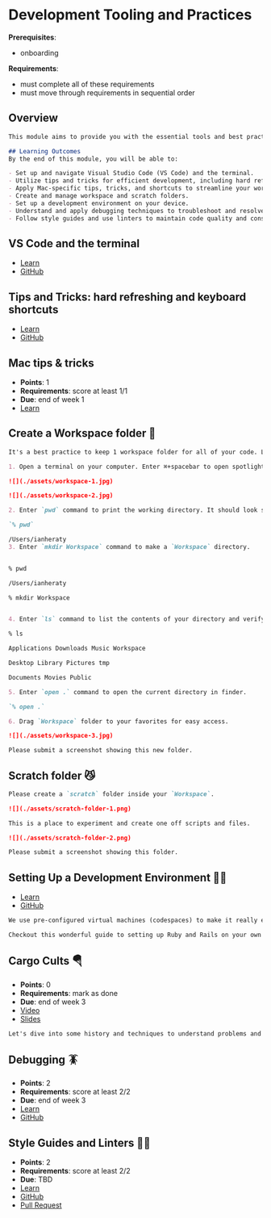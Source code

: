 # Development Tooling and Practices

**Prerequisites**:
- onboarding
<!-- - Writing, Documentation, and Asking Questions -->

**Requirements**:
- must complete all of these requirements
- must move through requirements in sequential order

## Overview
```md
This module aims to provide you with the essential tools and best practices needed for efficient and effective software development. From setting up your development environment to understanding debugging techniques and adhering to coding standards, this module will equip you with the skills to enhance your productivity and code quality.

## Learning Outcomes
By the end of this module, you will be able to:

- Set up and navigate Visual Studio Code (VS Code) and the terminal.
- Utilize tips and tricks for efficient development, including hard refreshing and keyboard shortcuts.
- Apply Mac-specific tips, tricks, and shortcuts to streamline your workflow.
- Create and manage workspace and scratch folders.
- Set up a development environment on your device.
- Understand and apply debugging techniques to troubleshoot and resolve code issues.
- Follow style guides and use linters to maintain code quality and consistency.
```

## VS Code and the terminal
<!-- TODO: add questions / points -->
- [Learn](https://learn.firstdraft.com/lessons/61)
- [GitHub](https://github.com/appdev-lessons/vscode-terminal/)

## Tips and Tricks: hard refreshing and keyboard shortcuts
<!-- TODO: add questions / points -->
<!-- 
    TODO: could split into 3 lessons
        - browsers, chrome, and hard refreshing
        - terminal shortcuts and other productivity tips
        - vscode shortcuts and other productivity tips

-->
- [Learn](https://learn.firstdraft.com/lessons/31)
- [GitHub](https://github.com/appdev-lessons/tips-and-tricks)

<!-- 
TODO: add lesson on browsers
how they are different and why we use chrome in the course.
-->

## Mac tips & tricks
<!-- TODO: add more questions / points -->
- **Points**: 1
- **Requirements**: score at least 1/1
- **Due**: end of week 1
- [Learn](https://learn.firstdraft.com/lessons/2)


<!-- https://github.com/DPI-WE/setting-up-a-development-environment/issues/7 -->
## Create a Workspace folder 👷
```md
It's a best practice to keep 1 workspace folder for all of your code. Let's set that up now.

1. Open a terminal on your computer. Enter ⌘+spacebar to open spotlight and type in terminal.

![](./assets/workspace-1.jpg)

![](./assets/workspace-2.jpg)

2. Enter `pwd` command to print the working directory. It should look something like this.

`% pwd`

/Users/ianheraty
3. Enter `mkdir Workspace` command to make a `Workspace` directory.


% pwd

/Users/ianheraty

% mkdir Workspace


4. Enter `ls` command to list the contents of your directory and verify you have created the Workspace directory.

% ls             

Applications Downloads Music Workspace

Desktop Library Pictures tmp

Documents Movies Public

5. Enter `open .` command to open the current directory in finder.

`% open .`

6. Drag `Workspace` folder to your favorites for easy access.

![](./assets/workspace-3.jpg)

Please submit a screenshot showing this new folder.
```
<!-- https://github.com/DPI-WE/setting-up-a-development-environment/issues/7 -->
## Scratch folder 😼
```md
Please create a `scratch` folder inside your `Workspace`.

![](./assets/scratch-folder-1.png)

This is a place to experiment and create one off scripts and files. 

![](./assets/scratch-folder-2.png)

Please submit a screenshot showing this folder.
```

## Setting Up a Development Environment 🧑‍💻
<!-- TODO: add questions / points -->
- [Learn](https://learn.firstdraft.com/lessons/332-setting-up-a-development-environment)
- [GitHub](https://github.com/DPI-WE/setting-up-a-development-environment)
```md
We use pre-configured virtual machines (codespaces) to make it really easy to get started developing in Ruby without dealing with environment issues. In a workplace, it's very common to develop locally on your computer.

Checkout this wonderful guide to setting up Ruby and Rails on your own machine. It's good practice for ramping onto a project and getting your machine setup for development.
```

## Cargo Cults 🪂
- **Points**: 0
- **Requirements**: mark as done
- **Due**: end of week 3
- [Video](https://youtu.be/6fiayGO36OA)
- [Slides](https://github.com/DPI-WE/sdf-cargo-cults)
```md
Let's dive into some history and techniques to understand problems and engineer solutions.
```

## Debugging 🪳
- **Points**: 2
- **Requirements**: score at least 2/2
- **Due**: end of week 3
- [Learn](https://learn.firstdraft.com/lessons/290-debugging)
- [GitHub](https://github.com/DPI-WE/debugging)

## Style Guides and Linters 🕺💃
- **Points**: 2
- **Requirements**: score at least 2/2
- **Due**: TBD
- [Learn](https://learn.firstdraft.com/lessons/390-style)
- [GitHub](https://github.com/DPI-WE/style)
- [Pull Request](https://github.com/DPI-WE/readit/pull/27)
